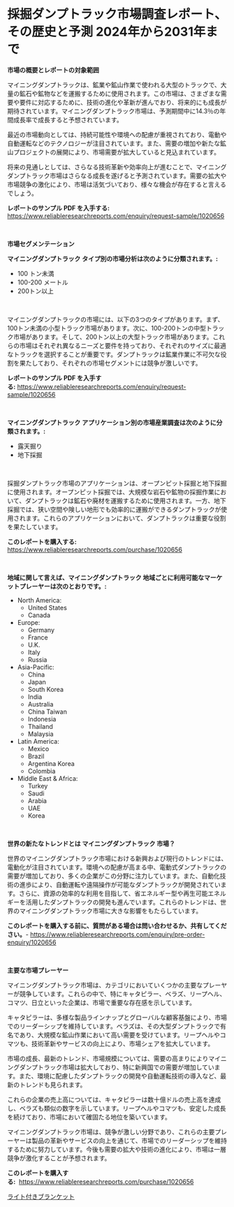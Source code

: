 <p><h1>採掘ダンプトラック市場調査レポート、その歴史と予測 2024年から2031年まで</h1></p><p><strong>市場の概要とレポートの対象範囲</strong></p>
<p><p>マイニングダンプトラックは、鉱業や鉱山作業で使われる大型のトラックで、大量の鉱石や鉱物などを運搬するために使用されます。この市場は、さまざまな需要や要件に対応するために、技術の進化や革新が進んでおり、将来的にも成長が期待されています。マイニングダンプトラック市場は、予測期間中に14.3％の年間成長率で成長すると予想されています。</p><p>最近の市場動向としては、持続可能性や環境への配慮が重視されており、電動や自動運転などのテクノロジーが注目されています。また、需要の増加や新たな鉱山プロジェクトの展開により、市場需要が拡大していると見込まれています。</p><p>将来の見通しとしては、さらなる技術革新や効率向上が進むことで、マイニングダンプトラック市場はさらなる成長を遂げると予測されています。需要の拡大や市場競争の激化により、市場は活気づいており、様々な機会が存在すると言えるでしょう。</p></p>
<p><strong>レポートのサンプル PDF を入手する:</strong> <a href="https://www.reliableresearchreports.com/enquiry/request-sample/1020656">https://www.reliableresearchreports.com/enquiry/request-sample/1020656</a></p>
<p>&nbsp;</p>
<p><strong>市場セグメンテーション</strong></p>
<p><strong>マイニングダンプトラック タイプ別の市場分析は次のように分類されます。:</strong></p>
<p><ul><li>100 トン未満</li><li>100-200 メートル</li><li>200トン以上</li></ul></p>
<p>&nbsp;</p>
<p><p>マイニングダンプトラックの市場には、以下の3つのタイプがあります。まず、100トン未満の小型トラック市場があります。次に、100-200トンの中型トラック市場があります。そして、200トン以上の大型トラック市場があります。これらの市場はそれぞれ異なるニーズと要件を持っており、それぞれのサイズに最適なトラックを選択することが重要です。ダンプトラックは鉱業作業に不可欠な役割を果たしており、それぞれの市場セグメントには競争が激しいです。</p></p>
<p><strong>レポートのサンプル PDF を入手する:</strong>&nbsp;<a href="https://www.reliableresearchreports.com/enquiry/request-sample/1020656">https://www.reliableresearchreports.com/enquiry/request-sample/1020656</a></p>
<p>&nbsp;</p>
<p><strong> マイニングダンプトラック アプリケーション別の市場産業調査は次のように分類されます。:</strong></p>
<p><ul><li>露天掘り</li><li>地下採掘</li></ul></p>
<p>&nbsp;</p>
<p><p>採掘ダンプトラック市場のアプリケーションは、オープンピット採掘と地下採掘に使用されます。オープンピット採掘では、大規模な岩石や鉱物の採掘作業において、ダンプトラックは鉱石や廃材を運搬するために使用されます。一方、地下採掘では、狭い空間や険しい地形でも効率的に運搬ができるダンプトラックが使用されます。これらのアプリケーションにおいて、ダンプトラックは重要な役割を果たしています。</p></p>
<p><strong>このレポートを購入する:</strong>&nbsp; <a href="https://www.reliableresearchreports.com/purchase/1020656">https://www.reliableresearchreports.com/purchase/1020656</a></p>
<p>&nbsp;</p>
<p><strong>地域に関して言えば、マイニングダンプトラック 地域ごとに利用可能なマーケットプレーヤーは次のとおりです。:</strong></p>
<p><ul>
    <li>
        North America:
        <ul>
            <li>United States</li>
            <li>Canada</li>
        </ul>
    </li>
    <li>
        Europe:
        <ul>
            <li>Germany</li>
            <li>France</li>
            <li>U.K.</li>
            <li>Italy</li>
            <li>Russia</li>
        </ul>
    </li>
    <li>
        Asia-Pacific:
        <ul>
            <li>China</li>
            <li>Japan</li>
            <li>South Korea</li>
            <li>India</li>
            <li>Australia</li>
            <li>China Taiwan</li>
            <li>Indonesia</li>
            <li>Thailand</li>
            <li>Malaysia</li>
        </ul>
    </li>
    <li>
        Latin America:
        <ul>
            <li>Mexico</li>
            <li>Brazil</li>
            <li>Argentina Korea</li>
            <li>Colombia</li>
        </ul>
    </li>
    <li>
        Middle East & Africa:
        <ul>
            <li>Turkey</li>
            <li>Saudi</li>
            <li>Arabia</li>
            <li>UAE</li>
            <li>Korea</li>
        </ul>
    </li>
    </ul></p>
<p>&nbsp;</p>
<p><strong>世界の新たなトレンドとは マイニングダンプトラック 市場？</strong></p>
<p><p>世界のマイニングダンプトラック市場における新興および現行のトレンドには、電動化が注目されています。環境への配慮が高まる中、電動式ダンプトラックの需要が増加しており、多くの企業がこの分野に注力しています。また、自動化技術の進歩により、自動運転や遠隔操作が可能なダンプトラックが開発されています。さらに、資源の効率的な利用を目指して、省エネルギー型や再生可能エネルギーを活用したダンプトラックの開発も進んでいます。これらのトレンドは、世界のマイニングダンプトラック市場に大きな影響をもたらしています。</p></p>
<p><strong>このレポートを購入する前に、質問がある場合は問い合わせるか、共有してください。</strong>- <a href="https://www.reliableresearchreports.com/enquiry/pre-order-enquiry/1020656">https://www.reliableresearchreports.com/enquiry/pre-order-enquiry/1020656</a></p>
<p>&nbsp;</p>
<p><strong>主要な市場プレーヤー</strong></p>
<p><p>マイニングダンプトラック市場は、カテゴリにおいていくつかの主要なプレーヤーが競争しています。これらの中で、特にキャタピラー、ベラズ、リープヘル、コマツ、日立といった企業は、市場で重要な存在感を示しています。</p><p>キャタピラーは、多様な製品ラインナップとグローバルな顧客基盤により、市場でのリーダーシップを維持しています。ベラズは、その大型ダンプトラックで有名であり、大規模な鉱山作業において高い需要を受けています。リープヘルやコマツも、技術革新やサービスの向上により、市場シェアを拡大しています。</p><p>市場の成長、最新のトレンド、市場規模については、需要の高まりによりマイニングダンプトラック市場は拡大しており、特に新興国での需要が増加しています。また、環境に配慮したダンプトラックの開発や自動運転技術の導入など、最新のトレンドも見られます。</p><p>これらの企業の売上高については、キャタピラーは数十億ドルの売上高を達成し、ベラズも類似の数字を示しています。リープヘルやコマツも、安定した成長を続けており、市場において確固たる地位を築いています。</p><p>マイニングダンプトラック市場は、競争が激しい分野であり、これらの主要プレーヤーは製品の革新やサービスの向上を通じて、市場でのリーダーシップを維持するために努力しています。今後も需要の拡大や技術の進化により、市場は一層競争が激化することが予想されます。</p></p>
<p><strong>このレポートを購入する:</strong>&nbsp;&nbsp;<a href="https://www.reliableresearchreports.com/purchase/1020656">https://www.reliableresearchreports.com/purchase/1020656</a></p>
<p><p><a href="https://github.com/mohamedbakry57/Market-Research-Report-List-3/blob/main/541998215645.md">ライト付きブランケット</a></p></p>
